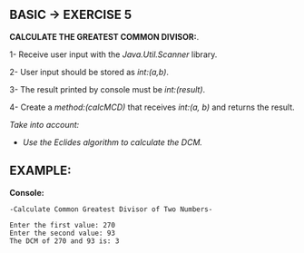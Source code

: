 <h2>BASIC -> EXERCISE 5</h2>

**CALCULATE THE GREATEST COMMON DIVISOR:**.

1- Receive user input with the *Java.Util.Scanner* library.

2- User input should be stored as *int:(a,b)*.

3- The result printed by console must be *int:(result)*.

4- Create a *method:(calcMCD)* that receives *int:(a, b)* and returns the result.

*Take into account:*
* *Use the Eclides algorithm to calculate the DCM.*

<h2>EXAMPLE:</h2>

**Console:**

```
-Calculate Common Greatest Divisor of Two Numbers-

Enter the first value: 270
Enter the second value: 93
The DCM of 270 and 93 is: 3
```